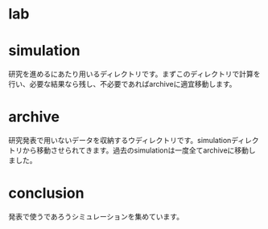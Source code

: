 # lab

# simulation
研究を進めるにあたり用いるディレクトリです。まずこのディレクトリで計算を行い、必要な結果なら残し、不必要であればarchiveに適宜移動します。

# archive
研究発表で用いないデータを収納するウディレクトリです。simulationディレクトリから移動させられてきます。過去のsimulationは一度全てarchiveに移動しました。

# conclusion
発表で使うであろうシミュレーションを集めています。
